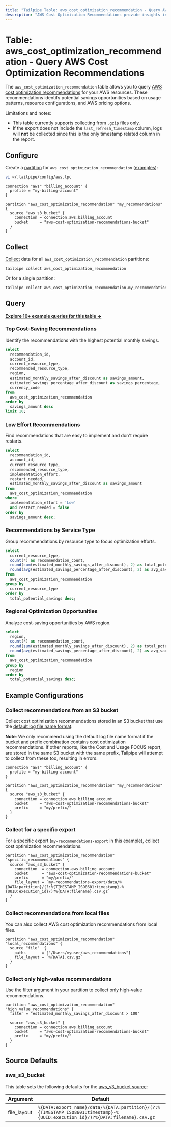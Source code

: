 ```yaml
---
title: "Tailpipe Table: aws_cost_optimization_recommendation - Query AWS Cost Optimization Recommendations"
description: "AWS Cost Optimization Recommendations provide insights into potential cost-saving opportunities across your AWS resources."
---
```


# Table: aws_cost_optimization_recommendation - Query AWS Cost Optimization Recommendations

The `aws_cost_optimization_recommendation` table allows you to query [AWS cost optimization recommendations](https://docs.aws.amazon.com/cur/latest/userguide/table-dictionary-cor.html) for your AWS resources. These recommendations identify potential savings opportunities based on usage patterns, resource configurations, and AWS pricing options.

Limitations and notes:
- This table currently supports collecting from `.gzip` files only.
- If the export does not include the `last_refresh_timestamp` column, logs will **not** be collected since this is the only timestamp related column in the report.

## Configure

Create a [partition](https://tailpipe.io/docs/manage/partition) for `aws_cost_optimization_recommendation` ([examples](https://hub.tailpipe.io/plugins/turbot/aws/tables/aws_cost_optimization_recommendation#example-configurations)):

```sh
vi ~/.tailpipe/config/aws.tpc
```

```hcl
connection "aws" "billing_account" {
  profile = "my-billing-account"
}

partition "aws_cost_optimization_recommendation" "my_recommendations" {
  source "aws_s3_bucket" {
    connection = connection.aws.billing_account
    bucket     = "aws-cost-optimization-recommendations-bucket"
  }
}
```

## Collect

[Collect](https://tailpipe.io/docs/manage/collection) data for all `aws_cost_optimization_recommendation` partitions:

```sh
tailpipe collect aws_cost_optimization_recommendation
```

Or for a single partition:

```sh
tailpipe collect aws_cost_optimization_recommendation.my_recommendations
```

## Query

**[Explore 10+ example queries for this table →](https://hub.tailpipe.io/plugins/turbot/aws/queries/aws_cost_optimization_recommendation)**

### Top Cost-Saving Recommendations

Identify the recommendations with the highest potential monthly savings.

```sql
select
  recommendation_id,
  account_id,
  current_resource_type,
  recommended_resource_type,
  region,
  estimated_monthly_savings_after_discount as savings_amount,
  estimated_savings_percentage_after_discount as savings_percentage,
  currency_code
from
  aws_cost_optimization_recommendation
order by
  savings_amount desc
limit 10;
```

### Low Effort Recommendations

Find recommendations that are easy to implement and don't require restarts.

```sql
select
  recommendation_id,
  account_id,
  current_resource_type,
  recommended_resource_type,
  implementation_effort,
  restart_needed,
  estimated_monthly_savings_after_discount as savings_amount
from
  aws_cost_optimization_recommendation
where
  implementation_effort = 'Low'
  and restart_needed = false
order by
  savings_amount desc;
```

### Recommendations by Service Type

Group recommendations by resource type to focus optimization efforts.

```sql
select
  current_resource_type,
  count(*) as recommendation_count,
  round(sum(estimated_monthly_savings_after_discount), 2) as total_potential_savings,
  round(avg(estimated_savings_percentage_after_discount), 2) as avg_savings_percentage
from
  aws_cost_optimization_recommendation
group by
  current_resource_type
order by
  total_potential_savings desc;
```

### Regional Optimization Opportunities

Analyze cost-saving opportunities by AWS region.

```sql
select
  region,
  count(*) as recommendation_count,
  round(sum(estimated_monthly_savings_after_discount), 2) as total_potential_savings,
  round(avg(estimated_savings_percentage_after_discount), 2) as avg_savings_percentage
from
  aws_cost_optimization_recommendation
group by
  region
order by
  total_potential_savings desc;
```

## Example Configurations

### Collect recommendations from an S3 bucket

Collect cost optimization recommendations stored in an S3 bucket that use the [default log file name format](https://docs.aws.amazon.com/cur/latest/userguide/dataexports-export-delivery.html#export-summary).

**Note**: We only recommend using the default log file name format if the bucket and prefix combination contains cost optimization recommendations. If other reports, like the Cost and Usage FOCUS report, are stored in the same S3 bucket with the same prefix, Tailpipe will attempt to collect from these too, resulting in errors.

```hcl
connection "aws" "billing_account" {
  profile = "my-billing-account"
}

partition "aws_cost_optimization_recommendation" "my_recommendations" {
  source "aws_s3_bucket" {
    connection = connection.aws.billing_account
    bucket     = "aws-cost-optimization-recommendations-bucket"
    prefix     = "my/prefix/"
  }
}
```

### Collect for a specific export

For a specific export (`my-recommendations-export` in this example), collect cost optimization recommendations.

```hcl
partition "aws_cost_optimization_recommendation" "specific_recommendations" {
  source "aws_s3_bucket" {
    connection  = connection.aws.billing_account
    bucket      = "aws-cost-optimization-recommendations-bucket"
    prefix      = "my/prefix/"
    file_layout = `my-recommendations-export/data/%{DATA:partition}/(?:%{TIMESTAMP_ISO8601:timestamp}-%{UUID:execution_id}/)?%{DATA:filename}.csv.gz`
  }
}
```

### Collect recommendations from local files

You can also collect AWS cost optimization recommendations from local files.

```hcl
partition "aws_cost_optimization_recommendation" "local_recommendations" {
  source "file"  {
    paths       = ["/Users/myuser/aws_recommendations"]
    file_layout = `%{DATA}.csv.gz`
  }
}
```

### Collect only high-value recommendations

Use the filter argument in your partition to collect only high-value recommendations.

```hcl
partition "aws_cost_optimization_recommendation" "high_value_recommendations" {
  filter = "estimated_monthly_savings_after_discount > 100"

  source "aws_s3_bucket" {
    connection = connection.aws.billing_account
    bucket     = "aws-cost-optimization-recommendations-bucket"
    prefix     = "my/prefix/"
  }
}
```

## Source Defaults

### aws_s3_bucket

This table sets the following defaults for the [aws_s3_bucket source](https://hub.tailpipe.io/plugins/turbot/aws/sources/aws_s3_bucket#arguments):

| Argument      | Default |
|--------------|---------|
| file_layout  | `%{DATA:export_name}/data/%{DATA:partition}/(?:%{TIMESTAMP_ISO8601:timestamp}-%{UUID:execution_id}/)?%{DATA:filename}.csv.gz`|
